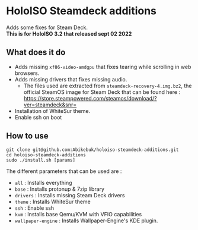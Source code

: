# HoloISO Steamdeck additions
Adds some fixes for Steam Deck.  
**This is for HoloISO 3.2 that released sept 02 2022**
## What does it do
* Adds missing ``xf86-video-amdgpu`` that fixes tearing while scrolling in web browsers.
* Adds missing drivers that fixes missing audio.
  * The files used are extracted from ``steamdeck-recovery-4.img.bz2``, the official SteamOS image for Steam Deck that can be found here : https://store.steampowered.com/steamos/download/?ver=steamdeck&snr=
* Installation of WhiteSur theme.
* Enable ssh on boot
## How to use
```shell
git clone git@github.com:Abikebuk/holoiso-steamdeck-additions.git
cd holoiso-steamdeck-additions
sudo ./install.sh [params]
```
The different parameters that can be used are : 
* ``all`` : Installs everything
* ``base`` : Installs protonup & 7zip library
* ``drivers`` : Installs missing Steam Deck drivers
* ``theme`` : Installs WhiteSur theme
* ``ssh`` : Enable ssh 
* ``kvm`` : Installs base Qemu/KVM with VFIO capabilities
* ``wallpaper-engine`` : Installs Wallpaper-Engine's KDE plugin. 

